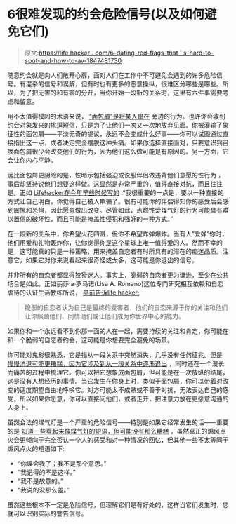 # 6很难发现的约会危险信号(以及如何避免它们)

> 原文:[https://life hacker . com/6-dating-red-flags-that ' s-hard-to-spot-and-how-to-av-1847481730](https://lifehacker.com/6-dating-red-flags-that-are-hard-to-spot-and-how-to-av-1847481730)

随意约会就是向人们敞开心扉，面对人们在工作中不可避免会遇到的许多危险信号。有混杂的信号和误解，但有时也有更多的恶意操纵，很难区分哪些是哪些。所以，为了把无害的和有害的分开，当你开始一段新的关系时，这里有六件事需要考虑和留意。

用不太值得模因的术语来说， [“面包屑”是将某人串在](https://lifehacker.com/how-to-spot-breadcrumbing-in-your-relationship-and-wha-1847457621) 旁边的行为。也许你会收到约会对象发来的挑逗短信，只是为了让他们一次又一次地放弃见面。你被灌输了象征性的面包屑——平淡无奇的提议，永远不会变成什么好事——你可以试图通过直接指出这一点，或者决定完全摆脱这种头痛。如果你选择直接面对，只要意识到召唤面包屑很少会改变他们的行为，因为他们这么做可能是有原因的。另一方面，它会让你内心平静。

远比面包屑更阴险的是，性暗示包括强迫或说服伴侣做违背他们意愿的性行为 ，事后却坚持说他们想要这样做。这显然是非常严重的，值得直接对抗，而且往往是。正如 [Lifehacker在今年早些时候写的](https://lifehacker.com/sexual-gaslighting-is-a-thing-and-how-to-identify-it-1847408963) :“我很重要的一点是，要以一种直接的方式让自己明白，你觉得自己被人欺骗了。很有可能你的伴侣得知你的感受后会感到震惊和恐惧，因此愿意做出改变。尽管如此，点燃性爱煤气灯的行为可能具有难以置信的破坏性，而且可能是掩盖性侵犯和强奸的一种方式。”

在一段新的关系中，你希望火花四溅，但你不希望炸弹爆炸。当有人“爱弹”你时，他们用爱和礼物轰炸你，让你觉得你是这个星球上唯一值得爱的人。然而不幸的是，这可能真的只是一种策略，用来掩盖自恋者有时所具有的潜在的痴迷品质。注意它，如果它对你来说看起来很奇怪或太多，这可能是你退出的信号。

并非所有的自恋者都显得狡猾迷人。事实上，脆弱的自恋者更为谦逊，至少在公共场合是如此。正如丽莎·a·罗马诺(Lisa A. Romano)这位专门研究相互依赖和自恋虐待的认证生活教练所说， [早前告诉life hacker:](https://lifehacker.com/how-to-tell-if-you-re-dating-a-vulnerable-narcissist-a-1847431649)

> 脆弱的自恋者认为自己是最终的受害者，他们的自恋来源于你的关注和他们让你照顾他们、同情他们或让他们成为你世界中心的能力。

如果你和一个永远看不到你那一面的人在一起，需要持续的关注和肯定，你可能在和一个脆弱的自恋者约会，这可能是你想要完全避免的场景。

你可能对鬼影很熟悉，它是指从一段关系中突然消失，几乎没有任何征兆。但是 [慢慢消退可能更糟糕，因为它涉及到从一段关系中逐渐退出](https://lifehacker.com/why-the-slow-fade-is-worse-than-ghosting-1847227847) ，同时还在一个漫长而痛苦的过程中梳理它。你可以把它想象成面包屑，但可能是在一次放纵的结尾，这是没有人想经历的事情。当它发生在你身上时，类似于面包屑，你可以带着对改变的适度期望自由地呼唤它。对方可能太不成熟或不善于对抗，无法表达自己的感受，所以如果你愿意，你可以直接问他们，或者走开，把注意力放在更愿意沟通的人身上。

虽然合法的煤气灯是一个严重的危险信号——特别是如果它经常发生的话——重要的是 [知道一些看起来像煤气灯的短语，但可能没有那么糟糕](https://lifehacker.com/recognize-phrases-that-sound-like-gaslighting-but-real-1847262388) 。虽然真正的煽风点火会更倾向于完全否认一个人的感受和对一种情况的回忆，但其他一些不太等同于煽风点火的短语如下:

*   “你误会我了；我不是那个意思。”
*   “我记得的不是这样。”
*   “我不是故意的。”
*   “我说的没那么差。”

虽然这些根本不一定是危险信号，但理解它们是有好处的，这样当它们发生时，您就可以识别实际的警告信号。
